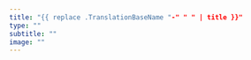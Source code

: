 ```yaml
---
title: "{{ replace .TranslationBaseName "-" " " | title }}"
type: ""
subtitle: ""
image: ""
---
```

